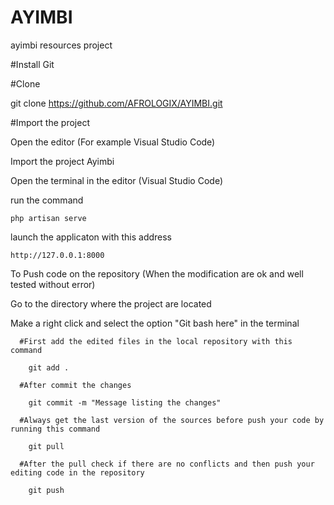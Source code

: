 # AYIMBI
ayimbi resources project

#Install Git

#Clone

  git clone https://github.com/AFROLOGIX/AYIMBI.git

#Import the project
 
  Open the editor (For example Visual Studio Code) 

   Import the project Ayimbi

Open the terminal in the editor (Visual Studio Code) 

   run the command
  
    php artisan serve
 
   launch the applicaton with this address
    
	http://127.0.0.1:8000
   
   
To Push code on the repository (When the modification are ok and well tested without error)
 
 Go to the directory where the project are located
   
   Make a right click and select the option "Git bash here" in the terminal
      
	  #First add the edited files in the local repository with this command
	    
		git add .
		
	  #After commit the changes 
	  
	    git commit -m "Message listing the changes"
		
	  #Always get the last version of the sources before push your code by running this command
	    
		git pull
		
	  #After the pull check if there are no conflicts and then push your editing code in the repository
	  
	    git push
	   


